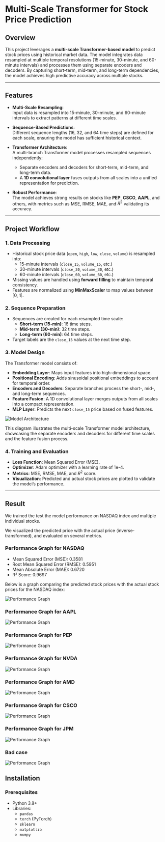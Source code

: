 # Multi-Scale Transformer for Stock Price Prediction

## Overview

This project leverages a **multi-scale Transformer-based model** to predict stock prices using historical market data. The model integrates data resampled at multiple temporal resolutions (15-minute, 30-minute, and 60-minute intervals) and processes them using separate encoders and decoders. By capturing short-term, mid-term, and long-term dependencies, the model achieves high predictive accuracy across multiple stocks.

---

## Features

- **Multi-Scale Resampling**:  
  Input data is resampled into 15-minute, 30-minute, and 60-minute intervals to extract patterns at different time scales.

- **Sequence-Based Predictions**:  
  Different sequence lengths (16, 32, and 64 time steps) are defined for each scale, ensuring the model has sufficient historical context.

- **Transformer Architecture**:  
  A multi-branch Transformer model processes resampled sequences independently:
  - Separate encoders and decoders for short-term, mid-term, and long-term data.  
  - A **1D convolutional layer** fuses outputs from all scales into a unified representation for prediction.

- **Robust Performance**:  
  The model achieves strong results on stocks like **PEP**, **CSCO**, **AAPL**, and others, with metrics such as MSE, RMSE, MAE, and $R^2$ validating its accuracy.

---

## Project Workflow

### 1. **Data Processing**
- Historical stock price data (`open`, `high`, `low`, `close`, `volume`) is resampled into:
  - 15-minute intervals (`close_15`, `volume_15`, etc.)
  - 30-minute intervals (`close_30`, `volume_30`, etc.)
  - 60-minute intervals (`close_60`, `volume_60`, etc.)
- Missing values are handled using **forward filling** to maintain temporal consistency.
- Features are normalized using **MinMaxScaler** to map values between [0, 1].

### 2. **Sequence Preparation**
- Sequences are created for each resampled time scale:
  - **Short-term (15-min)**: 16 time steps.
  - **Mid-term (30-min)**: 32 time steps.
  - **Long-term (60-min)**: 64 time steps.
- Target labels are the `close_15` values at the next time step.

### 3. **Model Design**
The Transformer model consists of:
- **Embedding Layer**: Maps input features into high-dimensional space.
- **Positional Encoding**: Adds sinusoidal positional embeddings to account for temporal order.
- **Encoders and Decoders**: Separate branches process the short-, mid-, and long-term sequences.
- **Feature Fusion**: A 1D convolutional layer merges outputs from all scales into a compact representation.
- **MLP Layer**: Predicts the next `close_15` price based on fused features.

![Model Architecture](./images/model_arch.png)

This diagram illustrates the multi-scale Transformer model architecture, showcasing the separate encoders and decoders for different time scales and the feature fusion process.

### 4. **Training and Evaluation**
- **Loss Function**: Mean Squared Error (MSE).
- **Optimizer**: Adam optimizer with a learning rate of 1e-4.
- **Metrics**: MSE, RMSE, MAE, and $R^2$ score.
- **Visualization**: Predicted and actual stock prices are plotted to validate the model’s performance.

---

## Result
We trained the test the model performance on NASDAQ index and multiple individual stocks.

We visualized the predicted price with the actual price (inverse-transformed), and evaluated on several metrics.

### Performance Graph for NASDAQ
- Mean Squared Error (MSE): 0.3581
- Root Mean Squared Error (RMSE): 0.5951
- Mean Absolute Error (MAE): 0.6720
- R² Score: 0.9697

Below is a graph comparing the predicted stock prices with the actual stock prices for the NASDAQ index:

![Performance Graph](./images/NASDAQ.png)

### Performance Graph for AAPL

![Performance Graph](./images/AAPL.png)

### Performance Graph for PEP

![Performance Graph](./images/PEP.png)

### Performance Graph for NVDA

![Performance Graph](./images/NVDA.png)

### Performance Graph for AMD

![Performance Graph](./images/AMD.png)

### Performance Graph for CSCO

![Performance Graph](./images/CSCO.png)

### Performance Graph for JPM

![Performance Graph](./images/JPM.png)

### Bad case

![Performance Graph](./images/bad.png)

## Installation

### Prerequisites
- Python 3.8+
- Libraries:
  - `pandas`
  - `torch` (PyTorch)
  - `sklearn`
  - `matplotlib`
  - `numpy`

